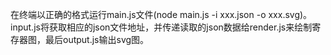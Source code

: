 在终端以正确的格式运行main.js文件(node main.js -i xxx.json -o xxx.svg)。
input.js将获取相应的json文件地址，并传递读取的json数据给render.js来绘制寄存器图，最后output.js输出svg图。